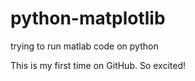 # python-matplotlib
trying to run matlab code on python

This is my first time on GitHub. So excited!

